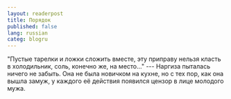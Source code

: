 ```yaml
---
layout: readerpost
title: Порядок
published: false
lang: russian
categ: blogru
---
```


"Пустые тарелки и ложки сложить вместе, эту приправу нельзя класть в холодильник, соль, конечно же, на место..." --- Наргиза пыталась ничего не забыть. Она не была новичком на кухне, но с тех пор, как она вышла замуж, у каждого её действия появился цензор в лице молодого мужа. 
